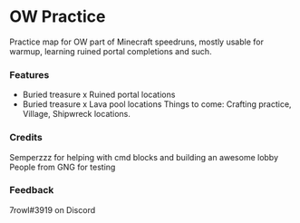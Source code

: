 # OW Practice
Practice map for OW part of Minecraft speedruns, mostly usable for warmup, learning ruined portal completions and such.
### Features
* Buried treasure x Ruined portal locations
* Buried treasure x Lava pool locations
Things to come: Crafting practice, Village, Shipwreck locations.
### Credits
Semperzzz for helping with cmd blocks and building an awesome lobby 
People from GNG for testing
### Feedback
7rowl#3919 on Discord
